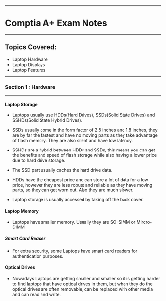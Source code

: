 ------------------------------------
# Comptia A+ Exam Notes
------------------------------------
## Topics Covered:

* Laptop Hardware
* Laptop Displays
* Laptop Features

------------------------------------
### Section 1 : Hardware
------------------------------------


#### Laptop Storage


 - Laptops usually use HDDs(Hard Drives), SSDs(Solid State Drives) and SSHDs(Solid State Hybrid Drives).

 - SSDs usually come in the form factor of 2.5 inches and 1.8 inches, they are by far the fastest and 
 have no moving parts as they take advantage of flash memory. They are also silent and have low latency.

 - SSHDs are a hybrid between HDDs and SSDs, this means you can get the benefits and speed of flash storage
 while also having a lower price due to hard drive storage.
 - The SSD part usually caches the hard drive data.

 - HDDs have the cheapest price and can store a lot of data for a low price, however they are less robust and reliable as they have moving parts, so they can get worn out. Also they are much slower.

 - Laptop storage is usually accessed by taking off the back cover.

 #### Laptop Memory


 - Laptops have smaller memory. Usually they are SO-SIMM or Mircro-DIMM

 ##### Smart Card Reader
  

 - For extra security, some Laptops have smart card readers for authentication purposes.

 #### Optical Drives


 - Nowadays Laptops are getting smaller and smaller so it is getting harder to find laptops that have optical drives in them, but when they do the optical drives are often removable, can be replaced with other media and can read and write.
